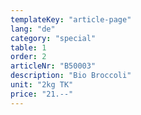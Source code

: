 ```yaml
---
templateKey: "article-page"
lang: "de"
category: "special"
table: 1
order: 2
articleNr: "B50003"
description: "Bio Broccoli"
unit: "2kg TK"
price: "21.--"
---
```


